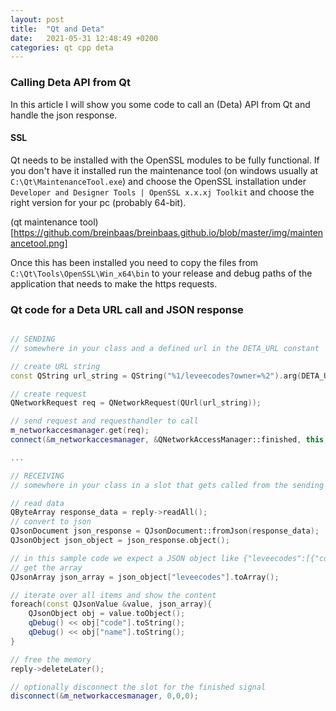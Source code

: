 ```yaml
---
layout: post
title:  "Qt and Deta"
date:   2021-05-31 12:48:49 +0200
categories: qt cpp deta
---
```


### Calling Deta API from Qt

In this article I will show you some code to call an (Deta) API from Qt and handle the json response. 

#### SSL

Qt needs to be installed with the OpenSSL modules to be fully functional. If you don't have it installed run the maintenance tool (on windows usually at ```C:\Qt\MaintenanceTool.exe```) and choose the OpenSSL installation under ```Developer and Designer Tools | OpenSSL x.x.xj Toolkit``` and choose the right version for your pc (probably 64-bit). 

(qt maintenance tool)[https://github.com/breinbaas/breinbaas.github.io/blob/master/img/maintenancetool.png]


Once this has been installed you need to copy the files from ```C:\Qt\Tools\OpenSSL\Win_x64\bin``` to your release and debug paths of the application that needs to make the https requests.

### Qt code for a Deta URL call and JSON response

```cpp

// SENDING
// somewhere in your class and a defined url in the DETA_URL constant

// create URL string
const QString url_string = QString("%1/leveecodes?owner=%2").arg(DETA_URL, owner)

// create request
QNetworkRequest req = QNetworkRequest(QUrl(url_string));

// send request and requesthandler to call
m_networkaccesmanager.get(req);
connect(&m_networkaccesmanager, &QNetworkAccessManager::finished, this, &DetaConnection::onLeveeCodesResult);

...

// RECEIVING
// somewhere in your class in a slot that gets called from the sending part

// read data
QByteArray response_data = reply->readAll();
// convert to json
QJsonDocument json_response = QJsonDocument::fromJson(response_data);
QJsonObject json_object = json_response.object();

// in this sample code we expect a JSON object like {"leveecodes":[{"code":"A123","name":"Some Levee Name"}, ...]}
// get the array
QJsonArray json_array = json_object["leveecodes"].toArray();

// iterate over all items and show the content
foreach(const QJsonValue &value, json_array){
    QJsonObject obj = value.toObject();
    qDebug() << obj["code"].toString();
    qDebug() << obj["name"].toString();
}

// free the memory
reply->deleteLater();

// optionally disconnect the slot for the finished signal
disconnect(&m_networkaccesmanager, 0,0,0);
```


